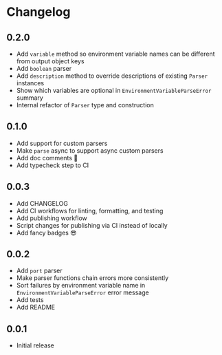 # Changelog

## 0.2.0

- Add `variable` method so environment variable names can be different from
  output object keys
- Add `boolean` parser
- Add `description` method to override descriptions of existing `Parser`
  instances
- Show which variables are optional in `EnvironmentVariableParseError` summary
- Internal refactor of `Parser` type and construction

## 0.1.0

- Add support for custom parsers
- Make `parse` async to support async custom parsers
- Add doc comments :tada:
- Add typecheck step to CI

## 0.0.3

- Add CHANGELOG
- Add CI workflows for linting, formatting, and testing
- Add publishing workflow
- Script changes for publishing via CI instead of locally
- Add fancy badges :sunglasses:

## 0.0.2

- Add `port` parser
- Make parser functions chain errors more consistently
- Sort failures by environment variable name in `EnvironmentVariableParseError`
  error message
- Add tests
- Add README

## 0.0.1

- Initial release
